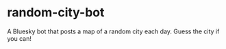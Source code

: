 # random-city-bot
A Bluesky bot that posts a map of a random city each day. Guess the city if you can!
